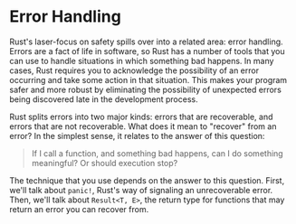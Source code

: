 # Error Handling

Rust's laser-focus on safety spills over into a related area: error handling.
Errors are a fact of life in software, so Rust has a number of tools that you
can use to handle situations in which something bad happens. In many cases,
Rust requires you to acknowledge the possibility of an error occurring and take
some action in that situation. This makes your program safer and more robust by
eliminating the possibility of unexpected errors being discovered late in the
development process.

Rust splits errors into two major kinds: errors that are recoverable, and
errors that are not recoverable. What does it mean to "recover" from an
error? In the simplest sense, it relates to the answer of this question:

> If I call a function, and something bad happens, can I do something
> meaningful? Or should execution stop?

The technique that you use depends on the answer to this question. First,
we'll talk about `panic!`, Rust's way of signaling an unrecoverable error.
Then, we'll talk about `Result<T, E>`, the return type for functions that
may return an error you can recover from.
